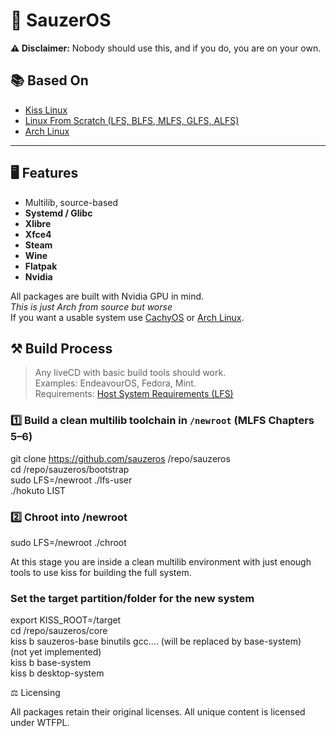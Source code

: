 # 🌌 SauzerOS

**⚠️ Disclaimer:**  Nobody should use this, and if you do, you are on your own.  

## 📚 Based On

- [Kiss Linux](https://kisslinux.github.io/)  
- [Linux From Scratch (LFS, BLFS, MLFS, GLFS, ALFS)](https://www.linuxfromscratch.org)  
- [Arch Linux](https://archlinux.org/)  

---

## 🖥 Features

- Multilib, source-based  
- **Systemd / Glibc**  
- **Xlibre**  
- **Xfce4**  
- **Steam**  
- **Wine**  
- **Flatpak**  
- **Nvidia**  

All packages are built with Nvidia GPU in mind.  
*This is just Arch from source but worse*  
If you want a usable system use [CachyOS](https://cachyos.org) or [Arch Linux](https://archlinux.org/).  

## ⚒️ Build Process

> Any liveCD with basic build tools should work.  
> Examples: EndeavourOS, Fedora, Mint.  
> Requirements: [Host System Requirements (LFS)](https://www.linuxfromscratch.org/~thomas/multilib-m32/chapter02/hostreqs.html)  

### 1️⃣ Build a clean multilib toolchain in `/newroot` (MLFS Chapters 5–6)

git clone https://github.com/sauzeros /repo/sauzeros  
cd /repo/sauzeros/bootstrap  
sudo LFS=/newroot ./lfs-user  
./hokuto LIST  

### 2️⃣ Chroot into /newroot
sudo LFS=/newroot ./chroot  

At this stage you are inside a clean multilib environment with just enough tools
to use kiss for building the full system.

### Set the target partition/folder for the new system
export KISS_ROOT=/target  
cd /repo/sauzeros/core  
kiss b sauzeros-base binutils gcc.... (will be replaced by base-system)  
(not yet implemented)  
kiss b base-system  
kiss b desktop-system  

⚖️ Licensing

All packages retain their original licenses.
All unique content is licensed under WTFPL.
